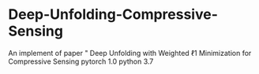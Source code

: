 # Deep-Unfolding-Compressive-Sensing
An implement of paper " Deep Unfolding with Weighted ℓ1 Minimization for Compressive Sensing
pytorch 1.0
python 3.7
